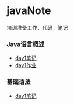 # javaNote
培训准备工作，代码，笔记
### Java语言概述
* [day1笔记](JavaSummary/day1.md)
* [day1作业](JavaSummary/day1code.java)
### 基础语法
* [day1笔记](BasicGrammar/day1.md)
